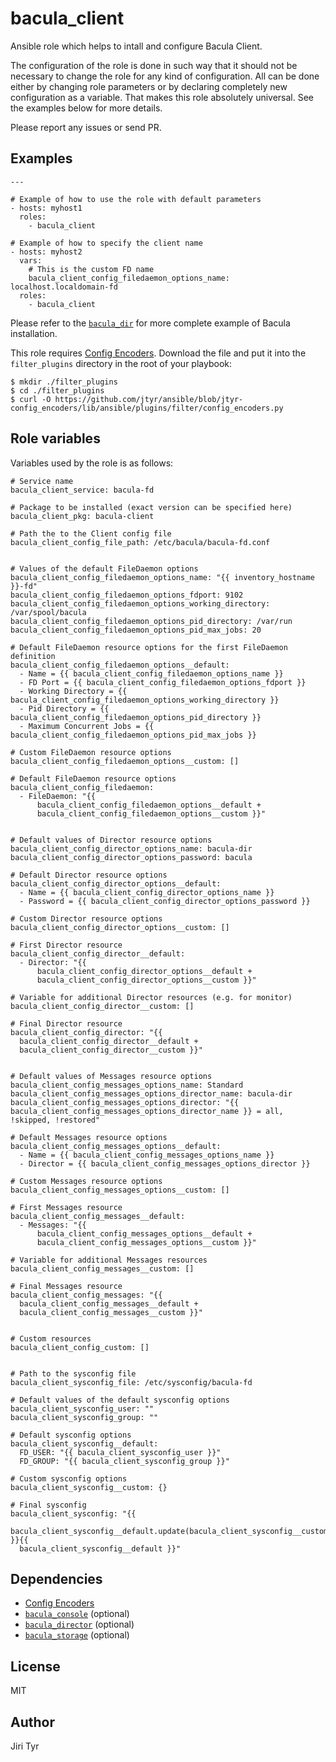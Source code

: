 bacula_client
=============

Ansible role which helps to intall and configure Bacula Client.

The configuration of the role is done in such way that it should not be
necessary to change the role for any kind of configuration. All can be
done either by changing role parameters or by declaring completely new
configuration as a variable. That makes this role absolutely
universal. See the examples below for more details.

Please report any issues or send PR.


Examples
--------

```
---

# Example of how to use the role with default parameters
- hosts: myhost1
  roles:
    - bacula_client

# Example of how to specify the client name
- hosts: myhost2
  vars:
    # This is the custom FD name
    bacula_client_config_filedaemon_options_name: localhost.localdomain-fd
  roles:
    - bacula_client
```

Please refer to the
[`bacula_dir`](https://github.com/jtyr/ansible-bacula_director) for more
complete example of Bacula installation.

This role requires [Config
Encoders](https://github.com/jtyr/ansible/blob/jtyr-config_encoders/lib/ansible/plugins/filter/config_encoders.py).
Download the file and put it into the `filter_plugins` directory in the root of
your playbook:

```
$ mkdir ./filter_plugins
$ cd ./filter_plugins
$ curl -O https://github.com/jtyr/ansible/blob/jtyr-config_encoders/lib/ansible/plugins/filter/config_encoders.py
```


Role variables
--------------

Variables used by the role is as follows:

```
# Service name
bacula_client_service: bacula-fd

# Package to be installed (exact version can be specified here)
bacula_client_pkg: bacula-client

# Path the to the Client config file
bacula_client_config_file_path: /etc/bacula/bacula-fd.conf


# Values of the default FileDaemon options
bacula_client_config_filedaemon_options_name: "{{ inventory_hostname }}-fd"
bacula_client_config_filedaemon_options_fdport: 9102
bacula_client_config_filedaemon_options_working_directory: /var/spool/bacula
bacula_client_config_filedaemon_options_pid_directory: /var/run
bacula_client_config_filedaemon_options_pid_max_jobs: 20

# Default FileDaemon resource options for the first FileDaemon definition
bacula_client_config_filedaemon_options__default:
  - Name = {{ bacula_client_config_filedaemon_options_name }}
  - FD Port = {{ bacula_client_config_filedaemon_options_fdport }}
  - Working Directory = {{ bacula_client_config_filedaemon_options_working_directory }}
  - Pid Directory = {{ bacula_client_config_filedaemon_options_pid_directory }}
  - Maximum Concurrent Jobs = {{ bacula_client_config_filedaemon_options_pid_max_jobs }}

# Custom FileDaemon resource options
bacula_client_config_filedaemon_options__custom: []

# Default FileDaemon resource options
bacula_client_config_filedaemon:
  - FileDaemon: "{{
      bacula_client_config_filedaemon_options__default +
      bacula_client_config_filedaemon_options__custom }}"


# Default values of Director resource options
bacula_client_config_director_options_name: bacula-dir
bacula_client_config_director_options_password: bacula

# Default Director resource options
bacula_client_config_director_options__default:
  - Name = {{ bacula_client_config_director_options_name }}
  - Password = {{ bacula_client_config_director_options_password }}

# Custom Director resource options
bacula_client_config_director_options__custom: []

# First Director resource
bacula_client_config_director__default:
  - Director: "{{
      bacula_client_config_director_options__default +
      bacula_client_config_director_options__custom }}"

# Variable for additional Director resources (e.g. for monitor)
bacula_client_config_director__custom: []

# Final Director resource
bacula_client_config_director: "{{
  bacula_client_config_director__default +
  bacula_client_config_director__custom }}"


# Default values of Messages resource options
bacula_client_config_messages_options_name: Standard
bacula_client_config_messages_options_director_name: bacula-dir
bacula_client_config_messages_options_director: "{{ bacula_client_config_messages_options_director_name }} = all, !skipped, !restored"

# Default Messages resource options
bacula_client_config_messages_options__default:
  - Name = {{ bacula_client_config_messages_options_name }}
  - Director = {{ bacula_client_config_messages_options_director }}

# Custom Messages resource options
bacula_client_config_messages_options__custom: []

# First Messages resource
bacula_client_config_messages__default:
  - Messages: "{{
      bacula_client_config_messages_options__default +
      bacula_client_config_messages_options__custom }}"

# Variable for additional Messages resources
bacula_client_config_messages__custom: []

# Final Messages resource
bacula_client_config_messages: "{{
  bacula_client_config_messages__default +
  bacula_client_config_messages__custom }}"


# Custom resources
bacula_client_config_custom: []


# Path to the sysconfig file
bacula_client_sysconfig_file: /etc/sysconfig/bacula-fd

# Default values of the default sysconfig options
bacula_client_sysconfig_user: ""
bacula_client_sysconfig_group: ""

# Default sysconfig options
bacula_client_sysconfig__default:
  FD_USER: "{{ bacula_client_sysconfig_user }}"
  FD_GROUP: "{{ bacula_client_sysconfig_group }}"

# Custom sysconfig options
bacula_client_sysconfig__custom: {}

# Final sysconfig
bacula_client_sysconfig: "{{
  bacula_client_sysconfig__default.update(bacula_client_sysconfig__custom) }}{{
  bacula_client_sysconfig__default }}"
```


Dependencies
------------

- [Config Encoders](https://github.com/jtyr/ansible/blob/jtyr-config_encoders/lib/ansible/plugins/filter/config_encoders.py)
- [`bacula_console`](https://github.com/jtyr/ansible-bacula_console) (optional)
- [`bacula_director`](https://github.com/jtyr/ansible-bacula_director) (optional)
- [`bacula_storage`](https://github.com/jtyr/ansible-bacula_client) (optional)


License
-------

MIT


Author
------

Jiri Tyr
